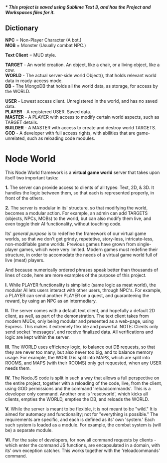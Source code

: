 ##### * This project is saved using Sublime Text 3, and has the Project and Workspaces files for it.

## Dictionary

__NPC__ = Non-Player Character (A bot.)<br />
__MOB__ = Monster (Usually combat NPC.)

__Text Client__ = MUD style.

__TARGET__    - An world creation. An object, like a chair, or a living object, like a cow.<br />
__WORLD__     - The actual server-side world Object(), that holds relevant world data in ready-access mode.<br />
__DB__        - The MongoDB that holds all the world data, as storage, for access by the WORLD.<br />

__USER__      - Lowest access client. Unregistered in the world, and has no saved data.<br />
__PLAYER__    - A registered USER. Saved data.<br />
__MASTER__    - A PLAYER with access to modify certain world aspects, such as TARGET details.<br />
__BUILDER__   - A MASTER with access to create and destroy world TARGETS.<br />
__GOD__       - A developer with full access rights, with abilities that are game-unrelated, such as reloading code modules.

# Node World

This Node World framework is a __virtual game world__ server that takes upon itself two important tasks:

__1.__  The server can provide access to clients of all types: Text, 2D, & 3D. It handles the logic between them,
    so that each is represented properly, in front of the others.

__2.__  The server is modular in its' structure, so that modifying the world, becomes a modular action. For example,
    an admin can add TARGETS (objects, NPCs, MOBs) to the world, but can also modify them live,
    and even toggle their AI functionality, without touching code.

Its' _general purpose_ is to redefine the framework of our virtual game worlds, so that we don't get grindy,
repetetive, story-less, intricate-less, non-modifiable game worlds. Previous games have grown from single-player
games, which were very limited. Modern games must redefine their structure, in order to accomodate
the needs of a virtual game world full of live (meat) players.

And because numerically ordered phrases speak better than thousands of lines of code,
here are more examples of the purpose of this project.

__I.__    While PLAYER functionality is simplistic (same logic as meat world),
      the modular AI lets users interact with other users, through NPC's.
      For example, a PLAYER can send another PLAYER on a quest, and guaranteeing the reward,
      by using an NPC as an intermediary.

__II.__   The server comes with a default text client, and hopefully a default 2D client, as well,
      as part of the demonstration. The text client takes from modern MUDs, only being modular
      and presented as a web-page, using Express. This makes it extremely flexible and powerful.
      NOTE: Clients only send socket 'messages', and receive finalized data. All verifications and
      logic are kept within the server.

__III.__  The WORLD uses efficiency logic, to balance out DB requests, so that they are never too many,
      but also never too big, and to balance memory usage. For example, the WORLD is split into MAPS,
      which are split into ROOMS, and MAPS (with their ROOMS) only get requested, when any USER needs them.

__IV.__   The NodeJS code is split in such a way that allows a full perspective on the entire project,
      together with a reloading of the code, live, from the client, using GOD permissions and the
      command 'reloadcommands'. This is a developer only command. Another one is 'resetworld',
      which kicks all clients, empties the WORLD, empties the DB, and reloads the WORLD.

__V.__    While the server is meant to be flexible, it is not meant to be "wild." It is aimed for automacy
      and functionality; not for "everything is possible." The requirements are specific, and
      each is defined as its' own 'system.' Each such system is loaded as a module. For example,
      the combat system is (will be) a separate module.

__VI.__   For the sake of developers, for now all command requests by clients - which enter the command
      JS functions, are encapsulated in a domain, with its' own exception catcher. This works together
      with the 'reloadcommands' command.

